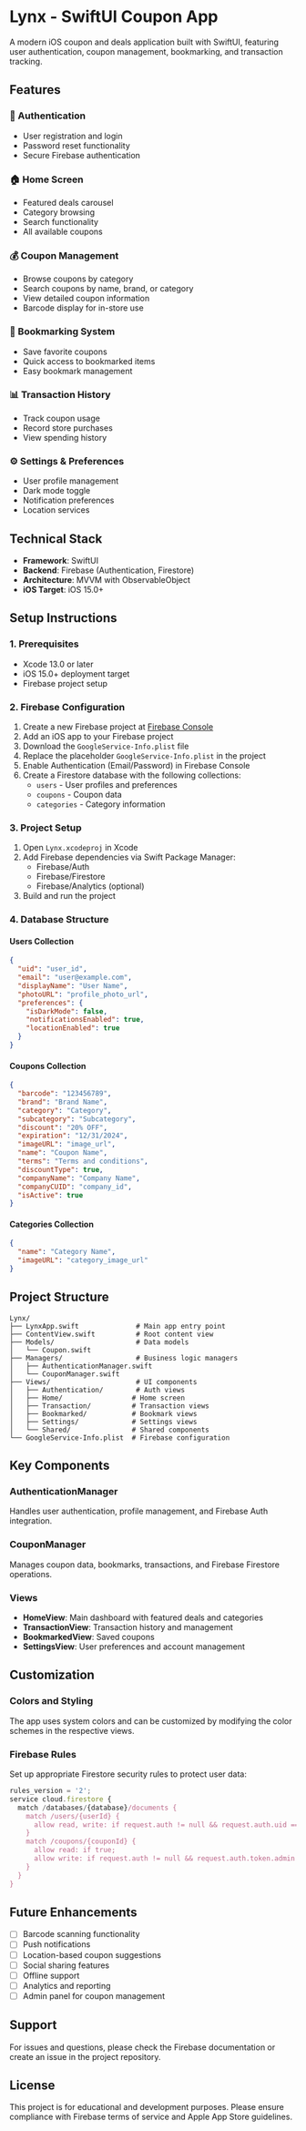 # Lynx - SwiftUI Coupon App

A modern iOS coupon and deals application built with SwiftUI, featuring user authentication, coupon management, bookmarking, and transaction tracking.

## Features

### 🔐 Authentication
- User registration and login
- Password reset functionality
- Secure Firebase authentication

### 🏠 Home Screen
- Featured deals carousel
- Category browsing
- Search functionality
- All available coupons

### 💰 Coupon Management
- Browse coupons by category
- Search coupons by name, brand, or category
- View detailed coupon information
- Barcode display for in-store use

### 🔖 Bookmarking System
- Save favorite coupons
- Quick access to bookmarked items
- Easy bookmark management

### 📊 Transaction History
- Track coupon usage
- Record store purchases
- View spending history

### ⚙️ Settings & Preferences
- User profile management
- Dark mode toggle
- Notification preferences
- Location services

## Technical Stack

- **Framework**: SwiftUI
- **Backend**: Firebase (Authentication, Firestore)
- **Architecture**: MVVM with ObservableObject
- **iOS Target**: iOS 15.0+

## Setup Instructions

### 1. Prerequisites
- Xcode 13.0 or later
- iOS 15.0+ deployment target
- Firebase project setup

### 2. Firebase Configuration
1. Create a new Firebase project at [Firebase Console](https://console.firebase.google.com/)
2. Add an iOS app to your Firebase project
3. Download the `GoogleService-Info.plist` file
4. Replace the placeholder `GoogleService-Info.plist` in the project
5. Enable Authentication (Email/Password) in Firebase Console
6. Create a Firestore database with the following collections:
   - `users` - User profiles and preferences
   - `coupons` - Coupon data
   - `categories` - Category information

### 3. Project Setup
1. Open `Lynx.xcodeproj` in Xcode
2. Add Firebase dependencies via Swift Package Manager:
   - Firebase/Auth
   - Firebase/Firestore
   - Firebase/Analytics (optional)
3. Build and run the project

### 4. Database Structure

#### Users Collection
```json
{
  "uid": "user_id",
  "email": "user@example.com",
  "displayName": "User Name",
  "photoURL": "profile_photo_url",
  "preferences": {
    "isDarkMode": false,
    "notificationsEnabled": true,
    "locationEnabled": true
  }
}
```

#### Coupons Collection
```json
{
  "barcode": "123456789",
  "brand": "Brand Name",
  "category": "Category",
  "subcategory": "Subcategory",
  "discount": "20% OFF",
  "expiration": "12/31/2024",
  "imageURL": "image_url",
  "name": "Coupon Name",
  "terms": "Terms and conditions",
  "discountType": true,
  "companyName": "Company Name",
  "companyCUID": "company_id",
  "isActive": true
}
```

#### Categories Collection
```json
{
  "name": "Category Name",
  "imageURL": "category_image_url"
}
```

## Project Structure

```
Lynx/
├── LynxApp.swift              # Main app entry point
├── ContentView.swift          # Root content view
├── Models/                    # Data models
│   └── Coupon.swift
├── Managers/                  # Business logic managers
│   ├── AuthenticationManager.swift
│   └── CouponManager.swift
├── Views/                     # UI components
│   ├── Authentication/        # Auth views
│   ├── Home/                 # Home screen
│   ├── Transaction/          # Transaction views
│   ├── Bookmarked/           # Bookmark views
│   ├── Settings/             # Settings views
│   └── Shared/               # Shared components
└── GoogleService-Info.plist  # Firebase configuration
```

## Key Components

### AuthenticationManager
Handles user authentication, profile management, and Firebase Auth integration.

### CouponManager
Manages coupon data, bookmarks, transactions, and Firebase Firestore operations.

### Views
- **HomeView**: Main dashboard with featured deals and categories
- **TransactionView**: Transaction history and management
- **BookmarkedView**: Saved coupons
- **SettingsView**: User preferences and account management

## Customization

### Colors and Styling
The app uses system colors and can be customized by modifying the color schemes in the respective views.

### Firebase Rules
Set up appropriate Firestore security rules to protect user data:

```javascript
rules_version = '2';
service cloud.firestore {
  match /databases/{database}/documents {
    match /users/{userId} {
      allow read, write: if request.auth != null && request.auth.uid == userId;
    }
    match /coupons/{couponId} {
      allow read: if true;
      allow write: if request.auth != null && request.auth.token.admin == true;
    }
  }
}
```

## Future Enhancements

- [ ] Barcode scanning functionality
- [ ] Push notifications
- [ ] Location-based coupon suggestions
- [ ] Social sharing features
- [ ] Offline support
- [ ] Analytics and reporting
- [ ] Admin panel for coupon management

## Support

For issues and questions, please check the Firebase documentation or create an issue in the project repository.

## License

This project is for educational and development purposes. Please ensure compliance with Firebase terms of service and Apple App Store guidelines.
